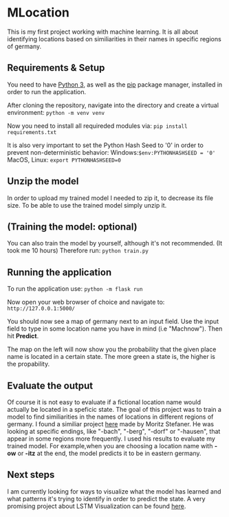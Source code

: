 # MLocation
This is my first project working with machine learning. It is all about identifying locations based on similiarities in their names in specific regions of germany.


## Requirements & Setup
You need to have [Python 3](https://www.python.org/downloads/), as well as the [pip](https://pypi.org/project/pip/) package manager, installed in order to run the application.

After cloning the repository, navigate into the directory and create a virtual environment:
```python -m venv venv```

Now you need to install all requireded modules via:
```pip install requirements.txt```

It is also very important to set the Python Hash Seed to '0' in order to prevent non-deterministic behavior:
Windows:```$env:PYTHONHASHSEED = '0'```
MacOS, Linux: ```export PYTHONHASHSEED=0```

## Unzip the model
In order to upload my trained model I needed to zip it, to decrease its file size.
To be able to use the trained model simply unzip it.

## (Training the model: optional)
You can also train the model by yourself, although it's not recommended. (It took me 10 hours) Therefore run:
```python train.py```

## Running the application
To run the application use:
```python -m flask run```

Now open your web browser of choice and navigate to:
```http://127.0.0.1:5000/```

You should now see a map of germany next to an input field. Use the input field to type in some location name you have in mind (i.e "Machnow"). Then hit **Predict**.

The map on the left will now show you the probability that the given place name is located in a certain state. The more green a state is, the higher is the propability.


## Evaluate the output
Of course it is not easy to evaluate if a fictional location name would actually be located in a speficic state. The goal of this project was to train a model to find similiarities in the names of locations in different regions of germany.
I found a similiar project [here](http://truth-and-beauty.net/experiments/ach-ingen-zell/) made by Moritz Stefaner. He was looking at specific endings, like "-bach", "-berg", "-dorf" or "-hausen", that appear in some regions more frequently. I used his results to evaluate my trained model. For example,when you are choosing a location name with **-ow** or **-itz** at the end, the model predicts it to be in eastern germany.


## Next steps
I am currently looking for ways to visualize what the model has learned and what patterns it's trying to identify in order to predict the state. A very promising project about LSTM Visualization can be found [here](http://lstm.seas.harvard.edu/).